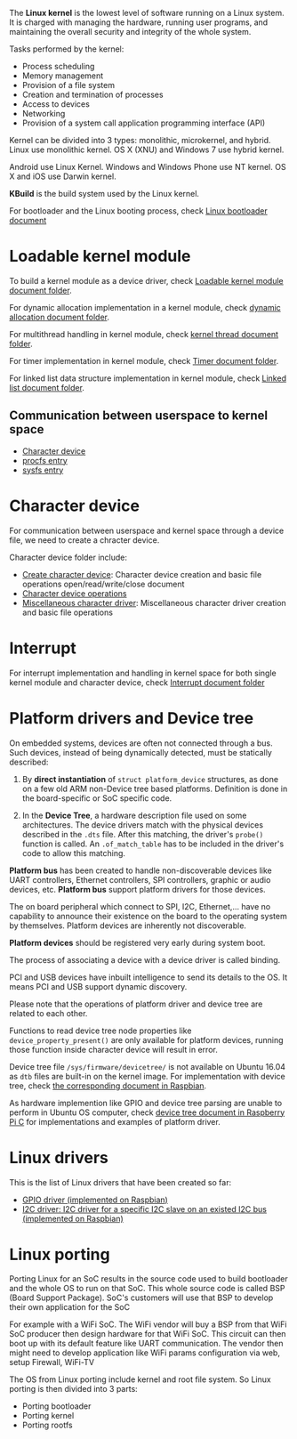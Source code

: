 The **Linux kernel** is the lowest level of software running on a Linux system. It is charged with managing the hardware, running user programs, and maintaining the overall security and integrity of the whole system.

Tasks performed by the kernel:

* Process scheduling
* Memory management
* Provision of a file system
* Creation and termination of processes
* Access to devices
* Networking
* Provision of a system call application programming interface (API)

Kernel can be divided into 3 types: monolithic, microkernel, and hybrid. Linux use monolithic kernel. OS X (XNU) and Windows 7 use hybrid kernel.

Android use Linux Kernel. Windows and Windows Phone use NT kernel. OS X and iOS use Darwin kernel. 

**KBuild** is the build system used by the Linux kernel.

For bootloader and the Linux booting process, check [Linux bootloader document](Linux%20bootloader.md)

# Loadable kernel module

To build a kernel module as a device driver, check [Loadable kernel module document folder](Loadable%20kernel%20module).

For dynamic allocation implementation in a kernel module, check [dynamic allocation document folder](Dynamic%20allocation).

For multithread handling in kernel module, check [kernel thread document folder](Kernel%20thread).

For timer implementation in kernel module, check [Timer document folder](Timer).

For linked list data structure implementation in kernel module, check [Linked list document folder](Linked%20list).

## Communication between userspace to kernel space

* [Character device](Character%20device)
* [procfs entry](procfs%20entry.md)
* [sysfs entry](sysfs%20entry.md)

# Character device

For communication between userspace and kernel space through a device file, we need to create a chracter device.

Character device folder include: 

* [Create character device](): Character device creation and basic file operations open/read/write/close document
* [Character device operations]()
* [Miscellaneous character driver](): Miscellaneous character driver creation and basic file operations

# Interrupt

For interrupt implementation and handling in kernel space for both single kernel module and character device, check [Interrupt document folder](Interrupt)

# Platform drivers and Device tree

On embedded systems, devices are often not connected through a bus. Such devices, instead of being dynamically detected, must be statically described:

1. By **direct instantiation** of ``struct platform_device`` structures, as done on a few old ARM non-Device tree based platforms. Definition is done in the board-specific or SoC specific code.

2. In the **Device Tree**, a hardware description file used on some architectures. The device drivers match with the physical devices described in the ``.dts`` file. After this matching, the driver's ``probe()`` function is called. An ``.of_match_table`` has to be included in the driver's code to allow this matching.

**Platform bus** has been created to handle non-discoverable devices like UART controllers, Ethernet controllers, SPI controllers, graphic or audio devices, etc. **Platform bus** support platform drivers for those devices.

The on board peripheral which connect to SPI, I2C, Ethernet,... have no capability to announce their existence on the board to the operating system by themselves. Platform devices are inherently not discoverable.

**Platform devices** should be registered very early during system boot.

The process of associating a device with a device driver is called binding.

PCI and USB devices have inbuilt intelligence to send its details to the OS. It means PCI and USB support dynamic discovery.

Please note that the operations of platform driver and device tree are related to each other.

Functions to read device tree node properties like ``device_property_present()`` are only available for platform devices, running those function inside character device will result in error.

Device tree file ``/sys/firmware/devicetree/`` is not available on Ubuntu 16.04 as ``dtb`` files are built-in on the kernel image. For implementation with device tree, check [the corresponding document in Raspbian](https://github.com/TranPhucVinh/Raspberry-Pi-C/tree/main/Kernel/Device%20tree).

As hardware implemention like GPIO and device tree parsing are unable to perform in Ubuntu OS computer, check [device tree document in Raspberry Pi C](https://github.com/TranPhucVinh/Raspberry-Pi-C/tree/main/Kernel/Device%20tree) for implementations and examples of platform driver.

# Linux drivers

This is the list of Linux drivers that have been created so far:

* [GPIO driver (implemented on Raspbian)](https://github.com/TranPhucVinh/Raspberry-Pi-C/tree/main/Kernel/GPIO)
* [I2C driver: I2C driver for a specific I2C slave on an existed I2C bus (implemented on Raspbian)](https://github.com/TranPhucVinh/Raspberry-Pi-C/tree/main/Kernel#i2c-driver)
# Linux porting

Porting Linux for an SoC results in the source code used to build bootloader and the whole OS to run on that SoC. This whole source code is called BSP (Board Support Package). SoC's customers will use that BSP to develop their own application for the SoC

For example with a WiFi SoC. The WiFi vendor will buy a BSP from that WiFi SoC producer then design hardware for that WiFi SoC. This circuit can then boot up with its default feature like UART communication. The vendor then might need to develop application like WiFi params configuration via web, setup Firewall, WiFi-TV

The OS from Linux porting include kernel and root file system. So Linux porting is then divided into 3 parts:
* Porting bootloader
* Porting kernel
* Porting rootfs
